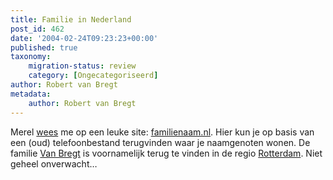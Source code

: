```yaml
---
title: Familie in Nederland
post_id: 462
date: '2004-02-24T09:23:23+00:00'
published: true
taxonomy:
    migration-status: review
    category: [Ongecategoriseerd]
author: Robert van Bregt
metadata:
    author: Robert van Bregt
---
```

Merel [wees](http://www.merelroze.com/pivot/entry.php?id=1559) me op een leuke site: [familienaam.nl](http://www.familienaam.nl/). Hier kun je op basis van een (oud) telefoonbestand terugvinden waar je naamgenoten wonen. De familie [Van Bregt](http://ram.besite.be/%7Euhuru/names_nl/map.php?name=van%20bregt) is voornamelijk terug te vinden in de regio [Rotterdam](http://www.rotterdam.nl/). Niet geheel onverwacht…